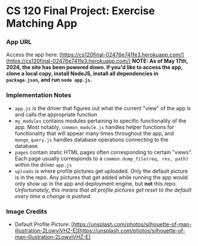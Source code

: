 # CS 120 Final Project: Exercise Matching App

### App URL
Access the app here: [https://cs120final-02476e741fe3.herokuapp.com/](https://cs120final-02476e741fe3.herokuapp.com/)
**NOTE: As of May 17th, 2024, the site has been powered down. If you'd like to access the app, clone a local copy, install NodeJS, install all dependencies in `package.json`, and run `node app.js`.**

### Implementation Notes 
 * `app.js` is the driver that figures out what the current "view" of the app is and calls the appropriate function 
 * `my_modules` contains modules pertaining to specific functionality of the app. Most notably, `common_module.js` handles helper functions for functionality that will appear many times throughout the app, and `mongo_query.js` handles database operations connecting to the database.
 * `pages` contain static HTML pages often corresponding to certain "views". Each page usually corresponds to a `common.dump_file(req, res, path)` within the driver `app.js`
 * `uploads` is where profile pictures get uploaded. Only the default picture is in the repo. Any pictures that get added while running the app would only show up in the app and deployment engine, but **not** this repo. *Unfortunately, this means that all profile pictures get reset to the default every time a change is pushed.*

### Image Credits
 * Default Profile Picture: [https://unsplash.com/photos/silhouette-of-man-illustration-2LowviVHZ-E](https://unsplash.com/photos/silhouette-of-man-illustration-2LowviVHZ-E)

